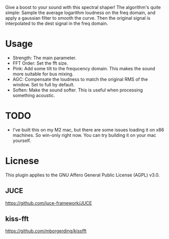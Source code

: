 Give a boost to your sound with this spectral shaper!
The algorithm's quite simple: Sample the average logarithm loudness on the freq domain, and apply a gaussian filter to smooth the curve. Then the original signal is interpolated to the dest signal in the freq domain.

# Usage
* Strength: The main parameter.
* FFT Order: Set the fft size.
* Pink: Add some tilt to the frequcency domain. This makes the sound more suitable for bus mixing.
* AGC: Compensate the loudness to match the original RMS of the window. Set to full by default.
* Soften: Make the sound softer. This is useful when processing something acoustic.

# TODO
* I've built this on my M2 mac, but there are some issues loading it on x86 machines. So win-only right now. You can try building it on your mac yourself.

# Licnese
This plugin applies to the GNU Affero General Public License (AGPL) v3.0.
## JUCE
https://github.com/juce-framework/JUCE
## kiss-fft
https://github.com/mborgerding/kissfft
